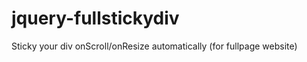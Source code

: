 jquery-fullstickydiv
====================

Sticky your div onScroll/onResize automatically (for fullpage website)
